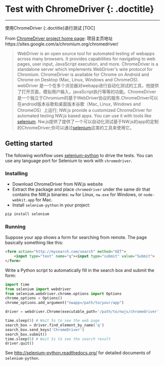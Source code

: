 # Test with ChromeDriver {: .doctitle}
---
使用ChromeDriver {:.doctitle}进行测试
[TOC]

From [ChromeDriver project home page](https://sites.google.com/a/chromium.org/chromedriver/):
项目主页地址https://sites.google.com/a/chromium.org/chromedriver/
> WebDriver is an open source tool for automated testing of webapps across many browsers. It provides capabilities for navigating to web pages, user input, JavaScript execution, and more.  ChromeDriver is a standalone server which implements WebDriver's wire protocol for Chromium. ChromeDriver is available for Chrome on Android and Chrome on Desktop (Mac, Linux, Windows and ChromeOS).
webDriver 是一个在多个浏览器对webapp进行自动化测试的工具，他提供了打开页面，模拟用户输入，javaScript执行等等的功能。ChromeDriver是一个独立于Chromium的基于WebDriver协议的服务.ChromeDriver可以在android版本谷歌和桌面版本谷歌（Mac, Linux, Windows and ChromeOS）上运行;
NW.js provide a customized ChromeDriver for automated testing NW.js based apps. You can use it with tools like [selenium](http://docs.seleniumhq.org/).
Nw.js提供了提供了一个可以自动化测试基于NW.js的app的定制的ChromeDriver;你可以通过[selenium](http://docs.seleniumhq.org/)这类的工具来使用它。
## Getting started

The following workflow uses [selenium-python](http://selenium-python.readthedocs.org/) to drive the tests. You can use any language port for Selenium to work with `chromedriver`.

### Installing

* Download ChromeDriver from NW.js website
* Extract the package and place `chromedriver` under the same dir that contains the NW.js binaries: `nw` for Linux, `nw.exe` for Windows, or `node-webkit.app` for Mac.
* Install `selenium-python` in your project:
```bash
pip install selenium
```

### Running

Suppose your app shows a form for searching from remote. The page basically something like this:
```html
<form action="http://mysearch.com/search" method="GET">
    <input type="text" name="q"><input type="submit" value="Submit">
</form>
```

Write a Python script to automatically fill in the search box and submit the form:
```python
import time
from selenium import webdriver
from selenium.webdriver.chrome.options import Options
chrome_options = Options()
chrome_options.add_argument("nwapp=/path/to/your/app")

driver = webdriver.Chrome(executable_path='/path/to/nwjs/chromedriver', chrome_options=chrome_options)

time.sleep(5) # Wait 5s to see the web page
search_box = driver.find_element_by_name('q')
search_box.send_keys('ChromeDriver')
search_box.submit()
time.sleep(5) # Wait 5s to see the search result
driver.quit()
```

See http://selenium-python.readthedocs.org/ for detailed documents of `selenium-python`.
